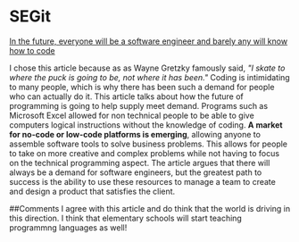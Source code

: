 # SEGit

[In the future, everyone will be a software engineer and barely any will know how to code](https://qz.com/778380/the-future-is-software-engineers-who-cant-code/)

I chose this article because as as Wayne Gretzky famously said, *"I skate to where the puck is going to be, not where it has been."*
Coding is intimidating to many people, which is why there has been such a demand for people who can actually do it.  This article talks about how the future of programming is going to help supply meet demand.  Programs such as Microsoft Excel allowed for non technical people to be able to give computers logical instructions without the knowledge of coding.  **A market for no-code or low-code platforms is emerging**, allowing anyone to assemble software tools to solve business problems.  This allows for people to take on more creative and complex problems while not having to focus on the technical programming aspect. The article argues that there will always be a demand for software engineers, but the greatest path to success is the ability to use these resources to manage a team to create and design a product that satisfies the client.


##Comments
I agree with this article and do think that the world is driving in this direction. I think that elementary schools will start teaching programmng languages as well!
